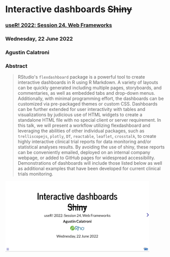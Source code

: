 # Interactive dashboards ~~Shiny~~
### [useR! 2022: Session 24, Web Frameworks](https://user2022.r-project.org/program/talks/#session-24-web-frameworks)
### Wednesday, 22 June 2022
### **Agustin Calatroni**

### Abstract

>
> RStudio's `flexdashboard` package is a powerful tool to create interactive dashboards in R using R Markdown. A variety of layouts can be quickly generated including multiple pages, storyboards, and commentaries, as well as embedded tabs and drop-down menus. Additionally, with minimal programming effort, the dashboards can be customized via pre-packaged themes or custom CSS. Dashboards can be further extended for user interactivity with tables and visualizations by judicious use of HTML widgets to create a standalone HTML file with no special client or server requirement. In this talk, we will present a workflow utilizing flexdashboard and leveraging the abilities of other individual packages, such as `trelliscopejs`, `plotly`, `DT`, `reactable`, `leaflet`, `crosstalk`, to create highly interactive clinical trial reports for data monitoring and/or statistical analyses results. By avoiding the use of shiny, these reports can be conveniently emailed, deployed on an internal company webpage, or added to GitHub pages for widespread accessibility. Demonstrations of dashboards will include those listed below as well as additional examples that have been developed for current clinical trials monitoring.

<p><a href="https://agstn.github.io/UseR2022_dashboards/UseR2022_dashboards.html">
<img src="https://raw.githubusercontent.com/agstn/UseR2022_dashboards/main/img/Interactive dashboards Shiny.png" width="90%" height="90%">
</a></p>
